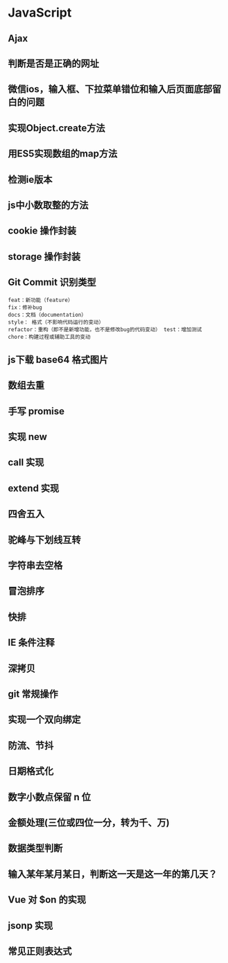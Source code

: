 # JavaScript

## Ajax

## 判断是否是正确的网址

## 微信ios，输入框、下拉菜单错位和输入后页面底部留白的问题

## 实现Object.create方法

## 用ES5实现数组的map方法

## 检测ie版本

## js中小数取整的方法

## cookie 操作封装

## storage 操作封装

## Git Commit 识别类型
```
feat：新功能（feature）
fix：修补bug
docs：文档（documentation）
style： 格式（不影响代码运行的变动）
refactor：重构（即不是新增功能，也不是修改bug的代码变动） test：增加测试
chore：构建过程或辅助工具的变动
```

## js下载 base64 格式图片

## 数组去重

## 手写 promise

## 实现 new

## call 实现

## extend 实现

## 四舍五入

## 驼峰与下划线互转

## 字符串去空格

## 冒泡排序

## 快排

## IE 条件注释

## 深拷贝

## git 常规操作

## 实现一个双向绑定

## 防流、节抖

## 日期格式化

## 数字小数点保留 n 位

## 金额处理(三位或四位一分，转为千、万)

## 数据类型判断

## 输入某年某月某日，判断这一天是这一年的第几天？

## Vue 对 $on 的实现

## jsonp 实现

## 常见正则表达式
